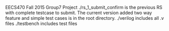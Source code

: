 EECS470 Fall 2015 Group7 Project
./rs_1_submit_confirm is the previous RS with complete testcase to submit.
The current version added two way feature and simple test cases is in the root directory.
./verilog includes all .v files
./testbench includes test files

